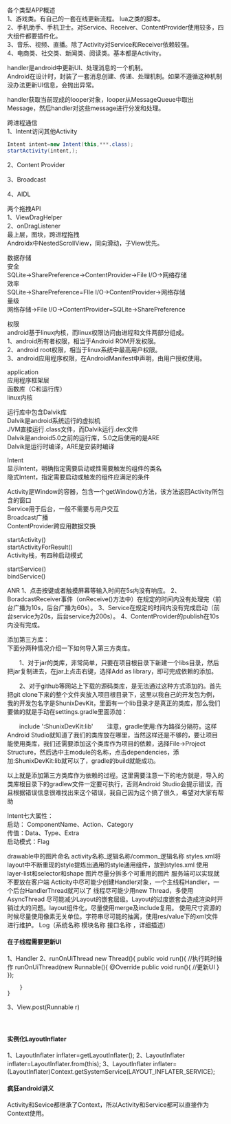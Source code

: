 各个类型APP概述  
1、游戏类。有自己的一套在线更新流程。 lua之类的脚本。   
2、手机助手、手机卫士。对Service、Receiver、ContentProvider使用较多，四大组件都要插件化。  
3、音乐、视频、直播。除了Activity对Service和Receiver依赖较强。  
4、电商类、社交类、新闻类、阅读类。基本都是Activity。



handler是android中更新UI、处理消息的一个机制。  
	Android在设计时，封装了一套消息创建、传递、处理机制。如果不遵循这种机制没办法更新UI信息，会抛出异常。  

handler获取当前现成的looper对象，looper从MessageQueue中取出Message，然后handler对这些message进行分发和处理。


跨进程通信  
1、Intent访问其他Activity
```java
Intent intent=new Intent(this,***.class);
startActivity(intent,);
```

2、Content Provider


3、Broadcast

4、AIDL



两个拖拽API  
1、ViewDragHelper    
2、onDragListener  
    最上层，图块，跨进程拖拽   
Androidx中NestedScrollView，同向滑动，子View优先。



数据存储  
安全  
SQLite->SharePreference->ContentProvider->File I/O->网络存储  
效率  
SQLite->SharePreference=FIle I/O->ContentProvider->网络存储  
量级  
网络存储->File I/O->ContentProvider=SQLite->SharePreference  

权限  
android基于linux内核，而linux权限访问由进程和文件两部分组成。  
1、android所有者权限，相当于Android ROM开发权限。  
2、android root权限，相当于linux系统中最高用户权限。  
3、android应用程序权限，在AndroidManifest中声明，由用户授权使用。



application  
应用程序框架层  
函数库（C和运行库）  
linux内核  


运行库中包含Dalvik库  
Dalvik是android系统运行的虚拟机  
JVM直接运行.class文件，而Dalvik运行.dex文件  
Dalvik是android5.0之前的运行库，5.0之后使用的是ARE  
Dalvik是运行时编译，ARE是安装时编译  

Intent  
显示Intent，明确指定需要启动或性需要触发的组件的类名  
隐式Intent，指定需要启动或触发的组件应满足的条件  


Activity是Window的容器，包含一个getWindow()方法，该方法返回Activity所包含的窗口  
Service用于后台，一般不需要与用户交互  
Broadcast广播  
ContentProvider跨应用数据交换



startActivity()  
startActivityForResult()  
Activity栈，有四种启动模式  


startService()  
bindService()





ANR
1、点击按键或者触摸屏幕等输入时间在5s内没有响应。
2、BoradcastReceiver事件（onReceive()方法中）在规定的时间内没有处理完（前台广播为10s，后台广播为60s）。
3、Service在规定的时间内没有完成启动（前台service为20s，后台service为200s）。
4、ContentProvider的publish在10s内没有完成。




添加第三方库：  
下面分两种情况介绍一下如何导入第三方类库。

　　1、对于jar的类库，非常简单，只要在项目根目录下新建一个libs目录，然后把jar复制进去，在jar上点击右键，选择Add as library，即可完成依赖的添加。

　　2、对于github等网站上下载的源码类库，是无法通过这种方式添加的。首先把git clone下来的整个文件夹放入项目根目录下，这里以我自己的开发包为例，我的开发包名字是ShunixDevKit，里面有一个lib目录才是真正的类库，那么我们要做的就是手动在settings.gradle里面添加：

　　include ':ShunixDevKit:lib'
　　注意，gradle使用:作为路径分隔符。这样Android Studio就知道了我们的类库放在哪里，当然这样还是不够的，要让项目能使用类库，我们还需要添加这个类库作为项目的依赖，选择File->Project Structure，然后选中主module的名称，点击dependencies，添加:ShunixDevKit:lib就可以了，gradle的build就能成功。

以上就是添加第三方类库作为依赖的过程。这里需要注意一下的地方就是，导入的类库根目录下的gradlew文件一定要可执行，否则Android Studio会提示错误，而且根据错误信息很难找出来这个错误，我自己因为这个搞了很久，希望对大家有帮助


Intent七大属性：  
启动： ComponentName、Action、Category  
传值：Data、Type、Extra  
启动模式：Flag  


drawable中的图片命名
			activity名称_逻辑名称/common_逻辑名称
		styles.xml将layout中不断重现的style提炼出通用的style通用组件，放到styles.xml
		使用layer-list和selector和shape
		图片尽量分拆多个可重用的图片
		服务端可以实现就不要放在客户端
		Acticity中尽可能少创建Handler对象，一个主线程Handler，一个后台HandlerThread就可以了
		线程尽可能少用new Thread，多使用AsyncThread
		尽可能减少Layout的嵌套层级。Layout的过度嵌套会造成渲染时开销过大的问题。layout组件化，尽量使用merge及include复用。
		使用尺寸资源的时候尽量使用像素无关单位。字符串尽可能的抽离，使用res/value下的xml文件进行维护。 
        Log（系统名称 模块名称 接口名称 ，详细描述）   




#### 在子线程需要更新UI
1、Handler
2、runOnUiThread
	new Thread(){
		public void run(){
			//执行耗时操作
			runOnUiThread(new Runnable(){
				@Override
				public void run(){
					//更新UI
				}
			});
		
		}
	}
3、View.post(Runnable r)

　　



#### 实例化LayoutInflater
1、LayoutInflater inflater=getLayoutInflater();
2、LayoutInflater inflater=LayoutInflater.from(this);
3、LayoutInflater inflater=(LayoutInflater)Context.getSystemService(LAYOUT_INFLATER_SERVICE);



#### 疯狂android讲义
Activity和Sevice都继承了Context，所以Activity和Service都可以直接作为Context使用。  

